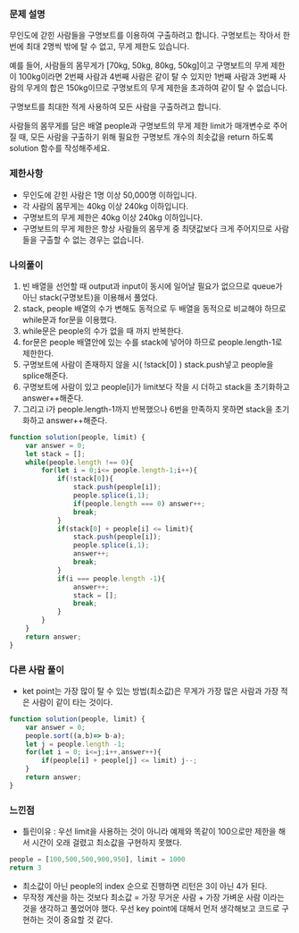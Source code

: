 ### 문제 설명
무인도에 갇힌 사람들을 구명보트를 이용하여 구출하려고 합니다. 구명보트는 작아서 한 번에 최대 2명씩 밖에 탈 수 없고, 무게 제한도 있습니다.

예를 들어, 사람들의 몸무게가 [70kg, 50kg, 80kg, 50kg]이고 구명보트의 무게 제한이 100kg이라면 2번째 사람과 4번째 사람은 같이 탈 수 있지만 1번째 사람과 3번째 사람의 무게의 합은 150kg이므로 구명보트의 무게 제한을 초과하여 같이 탈 수 없습니다.

구명보트를 최대한 적게 사용하여 모든 사람을 구출하려고 합니다.

사람들의 몸무게를 담은 배열 people과 구명보트의 무게 제한 limit가 매개변수로 주어질 때, 모든 사람을 구출하기 위해 필요한 구명보트 개수의 최솟값을 return 하도록 solution 함수를 작성해주세요.

### 제한사항
- 무인도에 갇힌 사람은 1명 이상 50,000명 이하입니다.
- 각 사람의 몸무게는 40kg 이상 240kg 이하입니다.
- 구명보트의 무게 제한은 40kg 이상 240kg 이하입니다.
- 구명보트의 무게 제한은 항상 사람들의 몸무게 중 최댓값보다 크게 주어지므로 사람들을 구출할 수 없는 경우는 없습니다.

### 나의풀이
1. 빈 배열을 선언할 때 output과 input이 동시에 일어날 필요가 없으므로 queue가 아닌 stack(구명보트)을 이용해서 풀었다.
2. stack, people 배열의 수가 변해도 동적으로 두 배열을 동적으로 비교해야 하므로 while문과 for문을 이용했다.
3. while문은 people의 수가 없을 때 까지 반복한다.
4. for문은 people 배열안에 있는 수를 stack에 넣어야 하므로 people.length-1로 제한한다.
5. 구명보트에 사람이 존재하지 않을 시( !stack[0] ) stack.push넣고 people을 splice해준다. 
6. 구명보트에 사람이 있고 people[i]가 limit보다 작을 시 더하고 stack을 초기화하고 answer++해준다.
7. 그리고 i가 people.length-1까지 반복했으나 6번을 만족하지 못하면 stack을 초기화하고 answer++해준다.
```jsx
function solution(people, limit) {
    var answer = 0;
    let stack = [];
    while(people.length !== 0){
        for(let i = 0;i<= people.length-1;i++){
            if(!stack[0]){
                stack.push(people[i]);
                people.splice(i,1);
                if(people.length === 0) answer++;
                break;
            }
            if(stack[0] + people[i] <= limit){
                stack.push(people[i]);
                people.splice(i,1);
                answer++;
                break;
            }
            if(i === people.length -1){
                answer++;
                stack = [];
                break;
            }
        }
    }
    return answer;
}
```
### 다른 사람 풀이
- ket point는 가장 많이 탈 수 있는 방법(최소값)은 무게가 가장 많은 사람과 가장 적은 사람이 같이 타는 것이다.
```jsx
function solution(people, limit) {
    var answer = 0;
    people.sort((a,b)=> b-a);
    let j = people.length -1;
    for(let i = 0; i<=j;i++,answer++){
        if(people[i] + people[j] <= limit) j--;
    }
    return answer;
}
```

### 느낀점
- 틀린이유 : 우선 limit을 사용하는 것이 아니라 예제와 똑같이 100으로만 제한을 해서 시간이 오래 걸렸고 최소값을 구현하지 못했다. 
```jsx
people = [100,500,500,900,950], limit = 1000 
return 3
```
- 최소값이 아닌 people의 index 순으로 진행하면 리턴은 3이 아닌 4가 된다. 
- 무작정 계산을 하는 것보다 최소값 = 가장 무거운 사람 + 가장 가벼운 사람 이라는 것을 생각하고 풀었어야 했다. 우선 key point에 대해서 먼저 생각해보고 코드로 구현하는 것이 중요할 것 같다.
